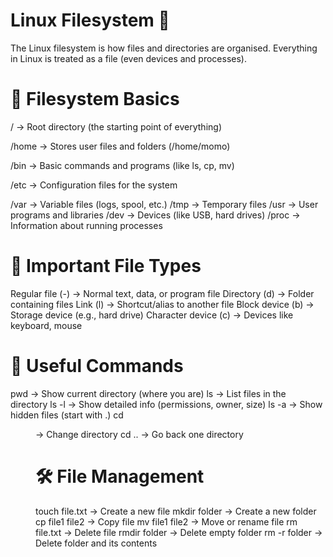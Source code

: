 # Linux Filesystem 🐧

The Linux filesystem is how files and directories are organised. Everything in Linux is treated as a file (even devices and processes).

# 📂 Filesystem Basics

/ → Root directory (the starting point of everything)

/home → Stores user files and folders (/home/momo)

/bin → Basic commands and programs (like ls, cp, mv)

/etc → Configuration files for the system

/var → Variable files (logs, spool, etc.)
/tmp → Temporary files
/usr → User programs and libraries
/dev → Devices (like USB, hard drives)
/proc → Information about running processes

# 📑 Important File Types
Regular file (-) → Normal text, data, or program file
Directory (d) → Folder containing files
Link (l) → Shortcut/alias to another file
Block device (b) → Storage device (e.g., hard drive)
Character device (c) → Devices like keyboard, mouse

# 🔑 Useful Commands
pwd → Show current directory (where you are)
ls → List files in the directory
ls -l → Show detailed info (permissions, owner, size)
ls -a → Show hidden files (start with .)
cd <dir> → Change directory
cd .. → Go back one directory

# 🛠 File Management
touch file.txt → Create a new file
mkdir folder → Create a new folder
cp file1 file2 → Copy file
mv file1 file2 → Move or rename file
rm file.txt → Delete file
rmdir folder → Delete empty folder
rm -r folder → Delete folder and its contents
